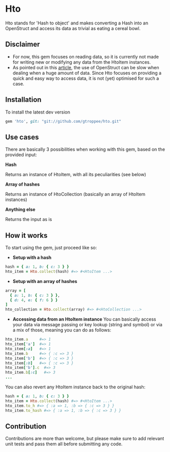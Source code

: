 # Hto

Hto stands for 'Hash to object' and makes converting a Hash into an OpenStruct and access its data as trivial as eating a cereal bowl. 

## Disclaimer
- For now, this gem focuses on reading data, so it is currently not made for writing new or modifying any data from the HtoItem instances.
- As pointed out in this [article](http://blog.honeybadger.io/how-openstruct-and-hashes-can-kill-performance/), the use of OpenStruct can be slow when dealing when a huge amount of data. Since Hto focuses on providing a quick and easy way to access data, it is not (yet) optimised for such a case.

## Installation

To install the latest dev version

```ruby
gem 'hto', git: "git://github.com/gtroppee/hto.git"
```

## Use cases
There are basically 3 possibilities when working with this gem, based on the provided input:

**Hash**

Returns an instance of HtoItem, with all its peculiarities (see below)

**Array of hashes**

Returns an instance of HtoCollection (basically an array of HtoItem instances)

**Anything else**

Returns the input as is

## How it works
To start using the gem, just proceed like so:

* **Setup with a hash** 
```ruby
hash = { a: 1, b: { c: 3 } }
hto_item = Hto.collect(hash) #=> #<HtoItem ...>
```

* **Setup with an array of hashes**
```ruby
array = [
  { a: 1, b: { c: 3 } },
  { d: 4, e: { f: 6 } }
]
hto_collection = Hto.collect(array) #=> #<HtoCollection ...>
```

* **Accessing data from an HtoItem instance**
You can basically access your data via message passing or key lookup (string and symbol) or via a mix of those, meaning you can do as follows:
```ruby
hto_item.a     #=> 1
hto_item['a']  #=> 1
hto_item[:a]   #=> 1
hto_item.b     #=> { :c => 3 }
hto_item['b']  #=> { :c => 3 }
hto_item[:b]   #=> { :c => 3 }
hto_item['b'].c  #=> 3
hto_item.b[:c]   #=> 3
...
```
You can also revert any HtoItem instance back to the original hash:
```ruby
hash = { a: 1, b: { c: 3 } }
hto_item = Hto.collect(hash) #=> #<HtoItem ...>
hto_item.to_h #=> { :a => 1, :b => { :c => 3 } }
hto_item.to_hash #=> { :a => 1, :b => { :c => 3 } }
```

## Contribution
Contributions are more than welcome, but please make sure to add relevant unit tests and pass them all before submitting any code.

